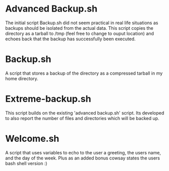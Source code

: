 # Advanced Backup.sh

The initial script Backup.sh did not seem practical in real life situations as backups should be isolated from the actual data. 
This script copies the directory as a tarball to /tmp (feel free to change to ouput location) and echoes back that the backup has successfully been executed. 

# Backup.sh

A script that stores a backup of the directory as a compressed tarball in my home directory.

# Extreme-backup.sh

This script builds on the existing 'advanced backup.sh' script. Its developed to also report the number of files and directories which will be backed up. 

# Welcome.sh

A script that uses variables to echo to the user a greeting, the users name, and the day of the week. Plus as an added bonus cowsay states the users bash shell version :) 

